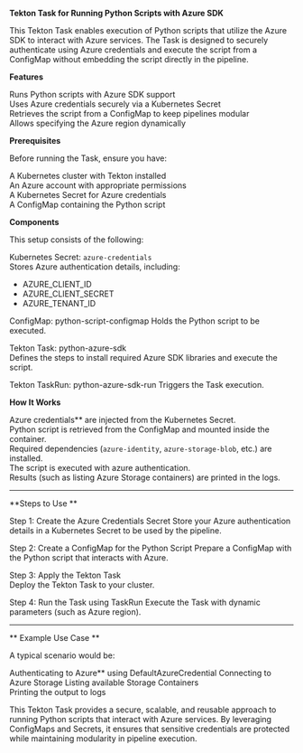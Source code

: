 **Tekton Task for Running Python Scripts with Azure SDK**

This Tekton Task enables execution of Python scripts that utilize the Azure SDK to interact with Azure services. The Task is designed to securely authenticate using Azure credentials and execute the script from a ConfigMap without embedding the script directly in the pipeline.


**Features**

Runs Python scripts with Azure SDK support  
Uses Azure credentials securely via a Kubernetes Secret  
Retrieves the script from a ConfigMap to keep pipelines modular  
Allows specifying the Azure region dynamically  



**Prerequisites**

Before running the Task, ensure you have:  

A Kubernetes cluster with Tekton installed  
An Azure account with appropriate permissions  
A Kubernetes Secret for Azure credentials  
A ConfigMap containing the Python script  



**Components**

This setup consists of the following:  

Kubernetes Secret: `azure-credentials`  
Stores Azure authentication details, including:  

- AZURE_CLIENT_ID  
- AZURE_CLIENT_SECRET  
- AZURE_TENANT_ID  

ConfigMap: python-script-configmap
Holds the Python script to be executed.  

Tekton Task: python-azure-sdk  
Defines the steps to install required Azure SDK libraries and execute the script.  

Tekton TaskRun: python-azure-sdk-run 
Triggers the Task execution.  



**How It Works**

Azure credentials** are injected from the Kubernetes Secret.  
Python script is retrieved from the ConfigMap and mounted inside the container.  
Required dependencies (`azure-identity`, `azure-storage-blob`, etc.) are installed.  
The script is executed with azure authentication.  
Results (such as listing Azure Storage containers) are printed in the logs.  

---

**Steps to Use  **

Step 1: Create the Azure Credentials Secret 
Store your Azure authentication details in a Kubernetes Secret to be used by the pipeline.  

Step 2: Create a ConfigMap for the Python Script 
Prepare a ConfigMap with the Python script that interacts with Azure.  

Step 3: Apply the Tekton Task  
Deploy the Tekton Task to your cluster.  

Step 4: Run the Task using TaskRun 
Execute the Task with dynamic parameters (such as Azure region).  

---

** Example Use Case ** 

A typical scenario would be:  

Authenticating to Azure** using DefaultAzureCredential
Connecting to Azure Storage 
Listing available Storage Containers  
Printing the output to logs  


 

This Tekton Task provides a secure, scalable, and reusable approach to running Python scripts that interact with Azure services. By leveraging ConfigMaps and Secrets, it ensures that sensitive credentials are protected while maintaining modularity in pipeline execution.  
